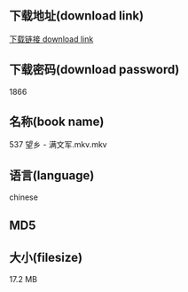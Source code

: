 ## 下载地址(download link)
[下载链接 download link](https://tutu365.netlify.app/?s=537+%E6%9C%9B%E4%B9%A1+-+%E6%BB%A1%E6%96%87%E5%86%9B.mkv)

## 下载密码(download password)
1866

## 名称(book name)
537 望乡 - 满文军.mkv.mkv

## 语言(language)
chinese

## MD5


## 大小(filesize)
17.2 MB

